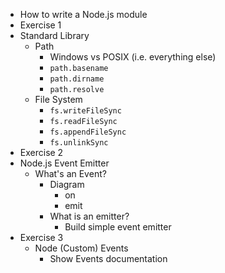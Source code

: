 - How to write a Node.js module
- Exercise 1
- Standard Library
  - Path
    - Windows vs POSIX (i.e. everything else)
    - `path.basename`
    - `path.dirname`
    - `path.resolve`
  - File System
    - `fs.writeFileSync`
    - `fs.readFileSync`
    - `fs.appendFileSync`
    - `fs.unlinkSync`
- Exercise 2
- Node.js Event Emitter
  - What's an Event?
    - Diagram
      - on
      - emit
    - What is an emitter?
      - Build simple event emitter
- Exercise 3
  - Node (Custom) Events
    - Show Events documentation
